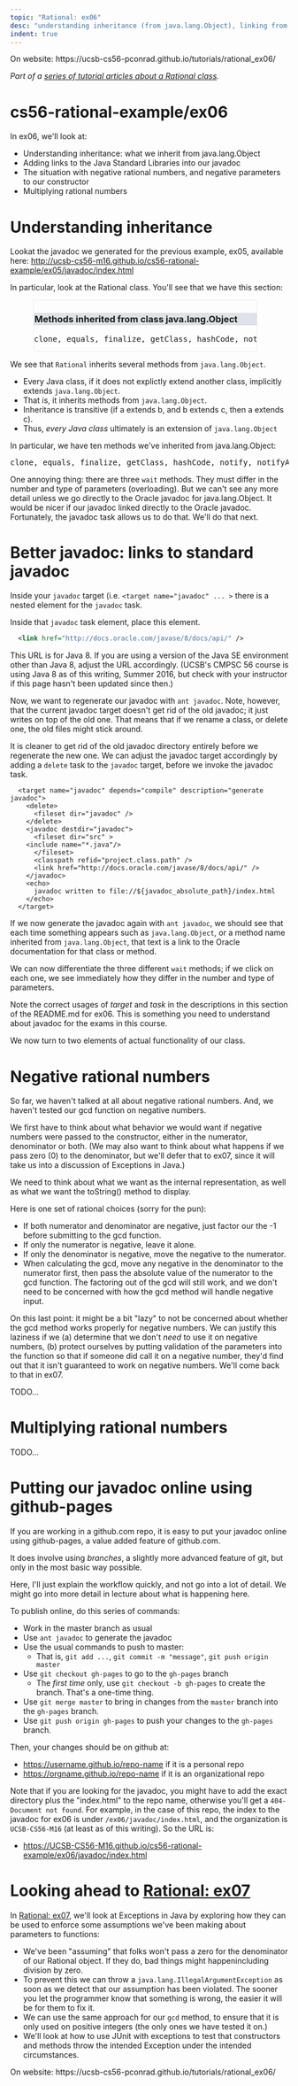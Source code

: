 ```yaml
---
topic: "Rational: ex06"
desc: "understanding inheritance (from java.lang.Object), linking from our javadoc to Java standard libraries, negative rational numbers, multiplying rational numbers"
indent: true
---
```


<div class="github-preview-only">On website: https://ucsb-cs56-pconrad.github.io/tutorials/rational_ex06/</div>



<em>Part of a [series of tutorial articles about a Rational class](/tutorials/rational/).</em>

# cs56-rational-example/ex06


In ex06, we'll look at:

* Understanding inheritance: what we inherit from java.lang.Object
* Adding links to the Java Standard Libraries into our javadoc
* The situation with negative rational numbers, and negative parameters to our constructor
* Multiplying rational numbers

# Understanding inheritance

Lookat the javadoc we generated for the previous example, ex05,
available here: http://ucsb-cs56-m16.github.io/cs56-rational-example/ex05/javadoc/index.html

In particular, look at the Rational class.   You'll see that we have this section:

<div style="margin-left:3em; border: 1px solid #eee; width:80%;">
<h3 style="background-color: #dee3e9; border: 1px solid #d0d9e0;"> Methods inherited from class java.lang.Object </h3>
<pre>clone, equals, finalize, getClass, hashCode, notify, notifyAll, wait, wait, wait</pre>
</div>

We see that `Rational` inherits several methods from `java.lang.Object`.

* Every Java class, if it does not explictly extend another class, implicitly extends `java.lang.Object`.
* That is, it inherits methods from `java.lang.Object`.
* Inheritance is transitive (if a extends b, and b extends c, then a extends c).
* Thus, *every Java class* ultimately is an extension of `java.lang.Object`

In particular, we have ten methods we've inherited from java.lang.Object:

<pre>clone, equals, finalize, getClass, hashCode, notify, notifyAll, wait, wait, wait</pre>

One annoying thing: there are three `wait` methods.  They must differ in the number and type of parameters (overloading).
But we can't see any more detail unless we go directly to the Oracle javadoc for java.lang.Object.  It would be nicer
if our javadoc linked directly to the Oracle javadoc.  Fortunately, the javadoc task allows us to do that.  We'll do that next.

# Better javadoc: links to standard javadoc

Inside your `javadoc` target (i.e. `<target name="javadoc" ... >`  there is a nested element for the `javadoc` task.

Inside that `javadoc` task element, place this element. 

```xml
  <link href="http://docs.oracle.com/javase/8/docs/api/" />       
```

This URL is for Java 8.  If you are using a version of the Java SE
environment other than Java 8, adjust the URL accordingly.  (UCSB's
CMPSC 56 course is using Java 8 as of this writing, Summer 2016, but
check with your instructor if this page hasn't been updated since
then.)

Now, we want to regenerate our javadoc with `ant javadoc`.
Note, however, that the current javadoc target doesn't get rid of the
old javadoc; it just writes on top of the old one.  That means that if
we rename a class, or delete one, the old files might stick around.

It is cleaner to get rid of the old javadoc directory entirely before
we regenerate the new one.  We can adjust the javadoc target accordingly
by adding a `delete` task to the `javadoc` target, before we invoke
the javadoc task.

```
  <target name="javadoc" depends="compile" description="generate javadoc">
    <delete>
      <fileset dir="javadoc" />
    </delete>
    <javadoc destdir="javadoc">
      <fileset dir="src" >
	<include name="*.java"/>
      </fileset>
      <classpath refid="project.class.path" />
      <link href="http://docs.oracle.com/javase/8/docs/api/" />          
    </javadoc>
    <echo>
      javadoc written to file://${javadoc_absolute_path}/index.html
    </echo> 
  </target>

```

If we now generate the javadoc again with `ant javadoc`, we should see that
each time something appears such as `java.lang.Object`, or a method name
inherited from `java.lang.Object`, that text is a link to the Oracle documentation
for that class or method.

We can now differentiate the three different `wait` methods; if we click on each one,
we see immediately how they differ in the number and type of parameters.

Note the correct usages of *target* and *task* in the descriptions
in this section of the README.md for ex06.   This
is something you need to understand about javadoc
for the exams in this course.

We now turn to two elements of actual functionality of our class.

# Negative rational numbers

So far, we haven't talked at all about negative rational numbers. And, we haven't tested our gcd function on negative numbers.

We first have to think about what behavior we would want if negative numbers were passed to the constructor, either in the numerator,
denominator or both.   (We may also want to think about what happens if we pass zero (0) to the denominator, but we'll defer that to
ex07, since it will take us into a discussion of Exceptions in Java.)

We need to think about what we want as the internal representation, as well as what we want the toString() method to display.

Here is one set of rational choices (sorry for the pun):

* If both numerator and denominator are negative, just factor our the -1 before submitting to the gcd function.
* If only the numerator is negative, leave it alone.
* If only the denominator is negative, move the negative to the numerator.
* When calculating the gcd, move any negative in the denominator to the numerator first, then pass the absolute value of the numerator to the gcd function.   The factoring out of the gcd will still work, and we don't need to be concerned with how the gcd method will handle negative input.

On this last point: it might be a bit "lazy" to not be concerned about whether the gcd method works properly for negative numbers. We can
justify this laziness if we (a) determine that we don't *need* to use it on negative numbers, (b) protect ourselves by putting validation of the parameters into the function so that if someone did call it on a negative number, they'd find out that it isn't guaranteed to work on negative numbers.  We'll come back to that in ex07.

TODO...

# Multiplying rational numbers

TODO...


# Putting our javadoc online using github-pages

If you are working in a github.com repo, it is easy to put your javadoc online using github-pages, a value added feature of github.com.

It does involve using *branches*, a slightly more advanced feature of git, but only in the most basic way possible.

Here, I'll just explain the workflow quickly, and not go into a lot of detail.     We might go into more detail in lecture about what
is happening here.

To publish online, do this series of commands:

* Work in the master branch as usual
* Use `ant javadoc` to generate the javadoc
* Use the usual commands to push to master:
    * That is, `git add ...`,  `git commit -m "message"`, `git push origin master` 
* Use `git checkout gh-pages` to go to the `gh-pages` branch
    * The *first time* only, use `git checkout -b gh-pages` to create the branch.  That's a one-time thing.
* Use `git merge master` to bring in changes from the `master` branch into the `gh-pages` branch.
* Use `git push origin gh-pages` to push your changes to the `gh-pages` branch.

Then, your changes should be on github at:
*  <https://username.github.io/repo-name> if it is a personal repo
*  <https://orgname.github.io/repo-name> if it is an organizational repo

Note that if you are looking for the javadoc, you might have to add the exact directory plus the "index.html" to the repo name, otherwise you'll get a `404-Document not found`.   For example, in the case of this repo, the index to the javadoc for ex06 is under `/ex06/javadoc/index.html`, and the organization is `UCSB-CS56-M16` (at least as of this writing). So the URL is:

* <https://UCSB-CS56-M16.github.io/cs56-rational-example/ex06/javadoc/index.html>


# Looking ahead to [Rational: ex07](rational_ex07/)

In [Rational: ex07](rational_ex07/), we'll look at Exceptions in Java by exploring how they can be used to enforce some assumptions we've been making about parameters to functions:
* We've been "assuming" that folks won't pass a zero for the denominator of our Rational object.  If they do, bad things might happenincluding division by zero.
* To prevent this we can throw a `java.lang.IllegalArgumentException` as soon as we detect that our assumption has been violated. The sooner you let the programmer know that something is wrong, the easier it will be for them to fix it.
* We can use the same approach for our `gcd` method, to ensure that it is only used on positive integers (the only ones we have tested it on.)
* We'll look at how to use JUnit with exceptions to test that constructors and methods throw the intended Exception under the intended circumstances.




<div class="github-preview-only">On website: https://ucsb-cs56-pconrad.github.io/tutorials/rational_ex06/</div>
